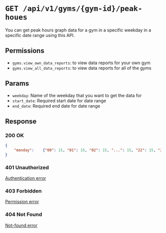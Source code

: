 # `GET /api/v1/gyms/{gym-id}/peak-houes`
You can get peak hours graph data for a gym in a specific weekday in a specific date range using this API.


## Permissions

- `gyms.view_own_data_reports`: to view data reports for your own gym
- `gyms.view_all_data_reports`: to view data reports for all of the gyms

## Params

- `weekday`: Name of the weekday that you want to get the data for
- `start_date`: Required start date for date range
- `end_date`: Required end date for date range

## Response

### 200 OK

```json
{
    "monday":    {"00": 15, "01": 15, "02": 15, "...": 15, "22": 15, "23": 15},
}
```

### 401 Unauthorized
[Authentication error](../authentication-errors.md)

### 403 Forbidden
[Permission error](../permission-errors.md)

### 404 Not Found
[Not-found error](../not-found-errors.md)
